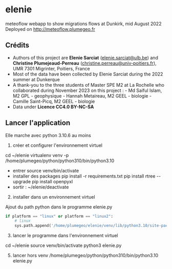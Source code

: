 # elenie

meteoflow webapp to show migrations flows at Dunkirk, mid August 2022
Deployed on http://meteoflow.plumegeo.fr

## Crédits
- Authors of this project are **Elenie Sarciat** (elenie.sarciat@ulb.be) and **Christine Plumejeaud-Perreau** (christine.perreau@univ-poitiers.fr), UMR 7301 Migrinter, Poitiers, France
- Most of the data have been collected by Elenie Sarciat during the 2022 summer at Dunkerque
- A thank-you to the three students of Master SPE M2 at La Rochelle who collaborated during November 2023 on this project : 
                - Md Saiful Islam, M2 GPL - geophysique 
                - Hannah Metaireau, M2 GEEL - biologie 
                - Camille Saint-Picq, M2 GEEL - biologie 
- Data under **Licence CC4.0 BY-NC-SA**

## Lancer l'application

Elle marche avec python 3.10.6 au moins
1. créer et configurer l'environnement virtuel
  
  cd ~/elenie
  virtualenv venv -p /home/plumegeo/python/python310/bin/python3.10
  - entrer
  source venv/bin/activate
  - installer des packages
  pip install -r requirements.txt
  pip install rtree --upgrade
  pip install openpyxl
  - sortir : ~/elenie/deactivate
  
2. installer dans un environnement virtuel

Ajout du path python dans le programme elenie.py
```py
if platform == "linux" or platform == "linux2":
    # linux
    sys.path.append('/home/plumegeo/elenie/venv/lib/python3.10/site-packages')
```

3. lancer le programme dans l'environnement virtuel
   
cd ~/elenie
source venv/bin/activate
python3 elenie.py

5. lancer hors venv
/home/plumegeo/python/python310/bin/python3.10 elenie.py

